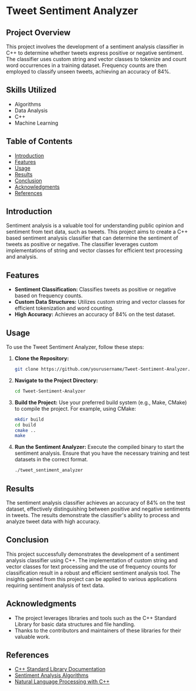 # Tweet Sentiment Analyzer

## Project Overview
This project involves the development of a sentiment analysis classifier in C++ to determine whether tweets express positive or negative sentiment. The classifier uses custom string and vector classes to tokenize and count word occurrences in a training dataset. Frequency counts are then employed to classify unseen tweets, achieving an accuracy of 84%.

## Skills Utilized
- Algorithms
- Data Analysis
- C++
- Machine Learning

## Table of Contents
- [Introduction](#introduction)
- [Features](#features)
- [Usage](#usage)
- [Results](#results)
- [Conclusion](#conclusion)
- [Acknowledgments](#acknowledgments)
- [References](#references)

## Introduction
Sentiment analysis is a valuable tool for understanding public opinion and sentiment from text data, such as tweets. This project aims to create a C++ based sentiment analysis classifier that can determine the sentiment of tweets as positive or negative. The classifier leverages custom implementations of string and vector classes for efficient text processing and analysis.

## Features
- **Sentiment Classification:** Classifies tweets as positive or negative based on frequency counts.
- **Custom Data Structures:** Utilizes custom string and vector classes for efficient tokenization and word counting.
- **High Accuracy:** Achieves an accuracy of 84% on the test dataset.

## Usage
To use the Tweet Sentiment Analyzer, follow these steps:

1. **Clone the Repository:**
   ```bash
   git clone https://github.com/yourusername/Tweet-Sentiment-Analyzer.git
   ```

2. **Navigate to the Project Directory:**
   ```bash
   cd Tweet-Sentiment-Analyzer
   ```

3. **Build the Project:**
   Use your preferred build system (e.g., Make, CMake) to compile the project. For example, using CMake:
   ```bash
   mkdir build
   cd build
   cmake ..
   make
   ```

4. **Run the Sentiment Analyzer:**
   Execute the compiled binary to start the sentiment analysis. Ensure that you have the necessary training and test datasets in the correct format.
   ```bash
   ./tweet_sentiment_analyzer
   ```

## Results
The sentiment analysis classifier achieves an accuracy of 84% on the test dataset, effectively distinguishing between positive and negative sentiments in tweets. The results demonstrate the classifier's ability to process and analyze tweet data with high accuracy.

## Conclusion
This project successfully demonstrates the development of a sentiment analysis classifier using C++. The implementation of custom string and vector classes for text processing and the use of frequency counts for classification result in a robust and efficient sentiment analysis tool. The insights gained from this project can be applied to various applications requiring sentiment analysis of text data.

## Acknowledgments
- The project leverages libraries and tools such as the C++ Standard Library for basic data structures and file handling.
- Thanks to the contributors and maintainers of these libraries for their valuable work.

## References
- [C++ Standard Library Documentation](https://en.cppreference.com/w/)
- [Sentiment Analysis Algorithms](https://en.wikipedia.org/wiki/Sentiment_analysis)
- [Natural Language Processing with C++](https://www.geeksforgeeks.org/introduction-to-natural-language-processing/)

